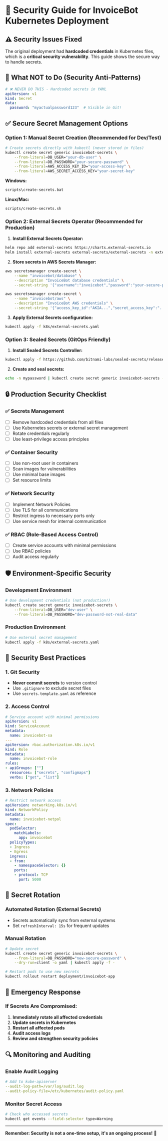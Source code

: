 # 🔐 Security Guide for InvoiceBot Kubernetes Deployment

## ⚠️ Security Issues Fixed

The original deployment had **hardcoded credentials** in Kubernetes files, which is a **critical security vulnerability**. This guide shows the secure way to handle secrets.

## 🚫 What NOT to Do (Security Anti-Patterns)

```yaml
# ❌ NEVER DO THIS - Hardcoded secrets in YAML
apiVersion: v1
kind: Secret
data:
  password: "myactualpassword123"  # Visible in Git!
```

## ✅ Secure Secret Management Options

### Option 1: Manual Secret Creation (Recommended for Dev/Test)

```bash
# Create secrets directly with kubectl (never stored in files)
kubectl create secret generic invoicebot-secrets \
    --from-literal=DB_USER="your-db-user" \
    --from-literal=DB_PASSWORD="your-secure-password" \
    --from-literal=AWS_ACCESS_KEY_ID="your-access-key" \
    --from-literal=AWS_SECRET_ACCESS_KEY="your-secret-key"
```

**Windows:**
```cmd
scripts\create-secrets.bat
```

**Linux/Mac:**
```bash
scripts/create-secrets.sh
```

### Option 2: External Secrets Operator (Recommended for Production)

1. **Install External Secrets Operator:**
```bash
helm repo add external-secrets https://charts.external-secrets.io
helm install external-secrets external-secrets/external-secrets -n external-secrets-system --create-namespace
```

2. **Store secrets in AWS Secrets Manager:**
```bash
aws secretsmanager create-secret \
    --name "invoicebot/database" \
    --description "InvoiceBot database credentials" \
    --secret-string '{"username":"invoicebot","password":"your-secure-password"}'

aws secretsmanager create-secret \
    --name "invoicebot/aws" \
    --description "InvoiceBot AWS credentials" \
    --secret-string '{"access_key_id":"AKIA...","secret_access_key":"..."}'
```

3. **Apply External Secrets configuration:**
```bash
kubectl apply -f k8s/external-secrets.yaml
```

### Option 3: Sealed Secrets (GitOps Friendly)

1. **Install Sealed Secrets Controller:**
```bash
kubectl apply -f https://github.com/bitnami-labs/sealed-secrets/releases/download/v0.18.0/controller.yaml
```

2. **Create and seal secrets:**
```bash
echo -n mypassword | kubectl create secret generic invoicebot-secrets --dry-run=client --from-file=password=/dev/stdin -o yaml | kubeseal -o yaml > k8s/sealed-secrets.yaml
```

## 🔒 Production Security Checklist

### ✅ Secrets Management
- [ ] Remove hardcoded credentials from all files
- [ ] Use Kubernetes secrets or external secret management
- [ ] Rotate credentials regularly
- [ ] Use least-privilege access principles

### ✅ Container Security
- [ ] Use non-root user in containers
- [ ] Scan images for vulnerabilities
- [ ] Use minimal base images
- [ ] Set resource limits

### ✅ Network Security
- [ ] Implement Network Policies
- [ ] Use TLS for all communications
- [ ] Restrict ingress to necessary ports only
- [ ] Use service mesh for internal communication

### ✅ RBAC (Role-Based Access Control)
- [ ] Create service accounts with minimal permissions
- [ ] Use RBAC policies
- [ ] Audit access regularly

## 🛡️ Environment-Specific Security

### Development Environment
```bash
# Use development credentials (not production!)
kubectl create secret generic invoicebot-secrets \
    --from-literal=DB_USER="dev-user" \
    --from-literal=DB_PASSWORD="dev-password-not-real-data"
```

### Production Environment
```bash
# Use external secret management
kubectl apply -f k8s/external-secrets.yaml
```

## 📝 Security Best Practices

### 1. Git Security
- **Never commit secrets** to version control
- Use `.gitignore` to exclude secret files
- Use `secrets.template.yaml` as reference

### 2. Access Control
```yaml
# Service account with minimal permissions
apiVersion: v1
kind: ServiceAccount
metadata:
  name: invoicebot-sa
---
apiVersion: rbac.authorization.k8s.io/v1
kind: Role
metadata:
  name: invoicebot-role
rules:
- apiGroups: [""]
  resources: ["secrets", "configmaps"]
  verbs: ["get", "list"]
```

### 3. Network Policies
```yaml
# Restrict network access
apiVersion: networking.k8s.io/v1
kind: NetworkPolicy
metadata:
  name: invoicebot-netpol
spec:
  podSelector:
    matchLabels:
      app: invoicebot
  policyTypes:
  - Ingress
  - Egress
  ingress:
  - from:
    - namespaceSelector: {}
    ports:
    - protocol: TCP
      port: 5000
```

## 🔄 Secret Rotation

### Automated Rotation (External Secrets)
- Secrets automatically sync from external systems
- Set `refreshInterval: 15s` for frequent updates

### Manual Rotation
```bash
# Update secret
kubectl create secret generic invoicebot-secrets \
    --from-literal=DB_PASSWORD="new-secure-password" \
    --dry-run=client -o yaml | kubectl apply -f -

# Restart pods to use new secrets
kubectl rollout restart deployment/invoicebot-app
```

## 🚨 Emergency Response

### If Secrets Are Compromised:
1. **Immediately rotate all affected credentials**
2. **Update secrets in Kubernetes**
3. **Restart all affected pods**
4. **Audit access logs**
5. **Review and strengthen security policies**

## 🔍 Monitoring and Auditing

### Enable Audit Logging
```yaml
# Add to kube-apiserver
--audit-log-path=/var/log/audit.log
--audit-policy-file=/etc/kubernetes/audit-policy.yaml
```

### Monitor Secret Access
```bash
# Check who accessed secrets
kubectl get events --field-selector type=Warning
```

---

**Remember: Security is not a one-time setup, it's an ongoing process!** 🔐
